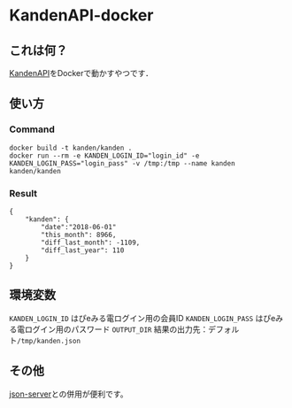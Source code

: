 # KandenAPI-docker
## これは何？
[KandenAPI](https://github.com/Mekapiku/KandenAPI)をDockerで動かすやつです．

## 使い方
### Command
```
docker build -t kanden/kanden .
docker run --rm -e KANDEN_LOGIN_ID="login_id" -e KANDEN_LOGIN_PASS="login_pass" -v /tmp:/tmp --name kanden kanden/kanden
```

### Result
```
{
    "kanden": {
        "date":"2018-06-01"
        "this_month": 8966,
        "diff_last_month": -1109,
        "diff_last_year": 110
    }
}
```

## 環境変数
`KANDEN_LOGIN_ID` はぴeみる電ログイン用の会員ID
`KANDEN_LOGIN_PASS` はぴeみる電ログイン用のパスワード
`OUTPUT_DIR` 結果の出力先：デフォルト`/tmp/kanden.json`

## その他
[json-server](https://github.com/typicode/json-server)との併用が便利です。
